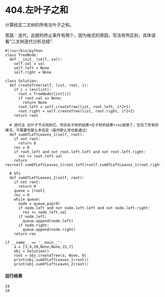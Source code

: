 # 404.左叶子之和
计算给定二叉树的所有左叶子之和。

思路：迭代，此题的终止条件有两个，因为格式的原因，写法有所区别，具体请看“二叉树迭代分析总结”.

    #!/usr/bin/python
    class TreeNode:
      def __init__(self, val):
        self.val = val
        self.left = None
        self.right = None

    class Solution:
      def createTree(self, list, root, i):
        if i < len(list):
          root = TreeNode(list[i])
          if root.val == None:
            return None
          root.left = self.createTree(list, root.left, i*2+1)
          root.right = self.createTree(list, root.right, i*2+2)
        return root

      # 迭代法 左叶子节点找到它，然后右子树的结果+左子树的结果+res就够了，包含了所有的情况，不需要写那么多否定（虽然那么写也能通过）
      def sumOfLeftLeaves_1(self, root):
        if not root:
          return 0
        res = 0
        if root.left and not root.left.left and not root.left.right:
          res += root.left.val
        return res+self.sumOfLeftLeaves_1(root.left)+self.sumOfLeftLeaves_1(root.right)

      # bfs
      def sumOfLeftLeaves_2(self, root):
        if not root:
          return 0
        queue = [root]
        res = 0
        while queue:
          node = queue.pop(0)
          if node.left and not node.left.left and not node.left.right:
            res += node.left.val
          if node.left:
            queue.append(node.left)
          if node.right:
            queue.append(node.right)
        return res

    if __name__ == '__main__':
        a = [3,9,20,None,None,15,7]
        obj = Solution()
        root = obj.createTree(a, None, 0)
        print(obj.sumOfLeftLeaves_1(root))
        print(obj.sumOfLeftLeaves_2(root))

#### 运行结果
    24
    24
